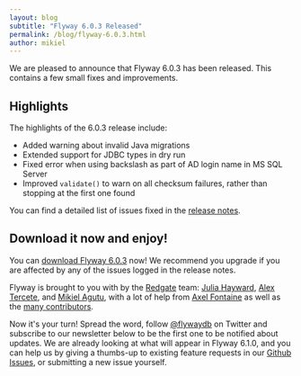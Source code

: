 ```yaml
---
layout: blog
subtitle: "Flyway 6.0.3 Released"
permalink: /blog/flyway-6.0.3.html
author: mikiel
---
```

We are pleased to announce that Flyway 6.0.3 has been released. This contains a few small fixes and improvements.

## Highlights

The highlights of the 6.0.3 release include:

- Added warning about invalid Java migrations
- Extended support for JDBC types in dry run
- Fixed error when using backslash as part of AD login name in MS SQL Server
- Improved `validate()` to warn on all checksum failures, rather than stopping at the first one found

You can find a detailed list of issues fixed in the [release notes](/documentation/learnmore/releaseNotes#6.0.3).

## Download it now and enjoy!

You can [download Flyway 6.0.3](/download) now! We recommend you upgrade if you are affected by any of the issues
logged in the release notes.

Flyway is brought to you with <i class="fa fa-heart"></i> by the [Redgate](https://red-gate.com) team: 
[Julia Hayward](https://twitter.com/Julia_Hayward),
[Alex Tercete](https://twitter.com/alextercete), and [Mikiel Agutu](https://twitter.com/mikielagutu),
with a lot of help from [Axel Fontaine](https://twitter.com/axelfontaine)
as well as the [many contributors](/documentation/contribute/hallOfFame).

Now it's your turn! Spread the word, follow [@flywaydb](https://twitter.com/flywaydb) on Twitter and subscribe
to our newsletter below to be the first one to be notified about updates. We are already looking at what will appear
in Flyway 6.1.0, and you can help us by giving a thumbs-up to existing feature requests in our 
[Github Issues](https://github.com/flyway/flyway/issues), or submitting a new issue yourself. 
